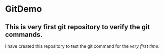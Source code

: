 # GitDemo
## This is very first git repository to verify the git commands.
I have created this repository to test the git command for the _very first time_.

